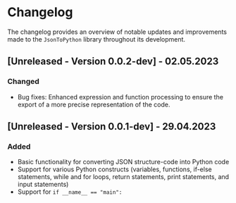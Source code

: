 # Changelog
The changelog provides an overview of notable updates and improvements made to the `JsonToPython` library throughout its development. 

## [Unreleased - Version 0.0.2-dev] - 02.05.2023
### Changed
* Bug fixes: Enhanced expression and function processing to ensure the export of a more precise representation of the code.

## [Unreleased - Version 0.0.1-dev] - 29.04.2023
### Added
* Basic functionality for converting JSON structure-code into Python code
* Support for various Python constructs (variables, functions, if-else statements, while and for loops, return statements, print statements, and input statements)
* Support for `if __name__ == "main":`
